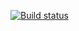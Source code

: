 [![Build status](https://ci.appveyor.com/api/projects/status/3kkcn5hdlrhyel4l?svg=true)](https://ci.appveyor.com/project/Rigo656/aqa2-3)